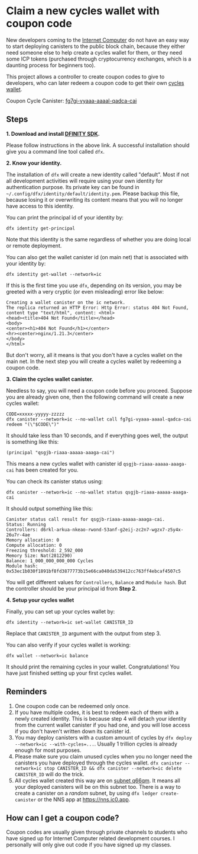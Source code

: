 # Claim a new cycles wallet with coupon code


New developers coming to the [Internet Computer] do not have an easy way to start deploying canisters to the public block chain, because they either need someone else to help create a cycles wallet for them, or they need some ICP tokens (purchased through cryptocurrency exchanges, which is a daunting process for beginners too).

This project allows a controller to create coupon codes to give to developers, who can later redeem a coupon code to get their own [cycles wallet].

Coupon Cycle Canister: [fg7gi-vyaaa-aaaal-qadca-cai](https://ic.rocks/principal/fg7gi-vyaaa-aaaal-qadca-cai)

## Steps

**1. Download and install [DFINITY SDK].**

Please follow instructions in the above link.
A successful installation should give you a command line tool called `dfx`.

**2. Know your identity.**

The installation of `dfx` will create a new identity called "default".
Most if not all development activities will require using your own identity for authentication purpose.
Its private key can be found in `~/.config/dfx/identity/default/identity.pem`.
Please backup this file, because losing it or overwriting its content means that you will no longer have access to this identity.

You can print the principal id of your identity by:
```
dfx identity get-principal
```

Note that this identity is the same regardless of whether you are doing local or remote deployment.

You can also get the wallet canister id (on main net) that is associated with your identity by:

```
dfx identity get-wallet --network=ic
```

If this is the first time you use `dfx`, depending on its version, you may be greeted with a very cryptic (or even misleading) error like below:

```
Creating a wallet canister on the ic network.
The replica returned an HTTP Error: Http Error: status 404 Not Found, content type "text/html", content: <html>
<head><title>404 Not Found</title></head>
<body>
<center><h1>404 Not Found</h1></center>
<hr><center>nginx/1.21.3</center>
</body>
</html>
```

But don't worry, all it means is that you don't have a cycles wallet on the main net.
In the next step you will create a cycles wallet by redeeming a coupon code.

**3. Claim the cycles wallet canister.**

Needless to say, you will need a coupon code before you proceed.
Suppose you are already given one, then the following command will create a new cycles wallet:

```
CODE=xxxxx-yyyyy-zzzzz
dfx canister --network=ic --no-wallet call fg7gi-vyaaa-aaaal-qadca-cai redeem "(\"$CODE\")"
```

It should take less than 10 seconds, and if everything goes well, the output is something like this:

```
(principal "qsgjb-riaaa-aaaaa-aaaga-cai")
```

This means a new cycles wallet with canister id `qsgjb-riaaa-aaaaa-aaaga-cai` has been created for you.

You can check its canister status using:

```
dfx canister --network=ic --no-wallet status qsgjb-riaaa-aaaaa-aaaga-cai
```

It should output something like this:

```
Canister status call result for qsgjb-riaaa-aaaaa-aaaga-cai.
Status: Running
Controllers: d6rkl-arkua-nkeao-rwond-53anf-g2eij-zc2n7-wgzx7-z5y4x-26u7r-4ae
Memory allocation: 0
Compute allocation: 0
Freezing threshold: 2_592_000
Memory Size: Nat(2812290)
Balance: 1_000_000_000_000 Cycles
Module hash: 0x53ec1b030f1891bf8fd3877773b15e66ca040da539412cc763ff4ebcaf4507c5
```

You will get different values for `Controllers`, `Balance` and `Module hash`.
But the controller should be your principal id from **Step 2**.

**4. Setup your cycles wallet**

Finally, you can set up your cycles wallet by:

```
dfx identity --network=ic set-wallet CANISTER_ID
```

Replace that `CANISTER_ID` argument with the output from step 3.

You can also verify if your cycles wallet is working:

```
dfx wallet --network=ic balance
```

It should print the remaining cycles in your wallet.
Congratulations! You have just finished setting up your first cycles wallet.

## Reminders

1. One coupon code can be redeemed only once.
2. If you have multiple codes, it is best to redeem each of them with a newly created identity.
   This is because step 4 will detach your identity from the current wallet canister if you had one, and you will lose access if you don't haven't written down its canister id.
3. You may deploy canisters with a custom amount of cycles by `dfx deploy --network=ic --with-cycles=...`. Usually 1 trillion cycles is already enough for most purposes.
4. Please make sure you claim unused cycles when you no longer need the canisters you have deployed through the cycles wallet.
   `dfx canister --network=ic stop CANISTER_ID && dfx canister --network=ic delete CANISTER_ID` will do the trick.
5. All cycles wallet created this way are on [subnet q66qm](https://dashboard.internetcomputer.org/subnet/e66qm-3cydn-nkf4i-ml4rb-4ro6o-srm5s-x5hwq-hnprz-3meqp-s7vks-5qe).
   It means all your deployed canisters will be on this subnet too.
   There is a way to create a canister on a *random* subnet, by using `dfx ledger create-canister` or the NNS app at https://nns.ic0.app.

## How can I get a coupon code?

Coupon codes are usually given through private channels to students who have signed up for Internet Computer related development courses.
I personally will only give out code if you have signed up my classes.

[Internet Computer]: https://internetcomputer.org
[DFINITY SDK]: https://smartcontracts.org
[cycles wallet]: https://smartcontracts.org/docs/developers-guide/default-wallet.html
